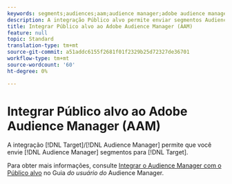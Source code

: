 ```yaml
---
keywords: segments;audiences;aam;audience manager;adobe audience manager;integrate;integration
description: A integração Público alvo permite enviar segmentos Audience Manager para a Adobe Target
title: Integrar Público alvo ao Adobe Audience Manager (AAM)
feature: null
topic: Standard
translation-type: tm+mt
source-git-commit: a51addc6155f2681f01f2329b25d72327de36701
workflow-type: tm+mt
source-wordcount: '60'
ht-degree: 0%

---
```



# Integrar Público alvo ao Adobe Audience Manager (AAM)

A integração [!DNL Target]/[!DNL Audience Manager] permite que você envie [!DNL Audience Manager] segmentos para [!DNL Target].

Para obter mais informações, consulte [Integrar o Audience Manager com o Público alvo](https://docs.adobe.com/content/help/en/audience-manager/user-guide/implementation-integration-guides/integration-other-solutions/aam-target-integration.html) no Guia *do usuário do* Audience Manager.

